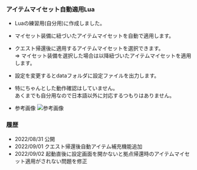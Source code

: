 ### アイテムマイセット自動適用Lua

- Luaの練習用(自分用)に作成しました。  
- マイセット装備に紐づいたアイテムマイセットを自動で適用します。  
- クエスト帰還後に適用するアイテムマイセットを選択できます。  
  => マイセット装備を選択した場合は以降紐づいたアイテムマイセットを適用します。  
- 設定を変更するとdataフォルダに設定ファイルを出力します。
- 特にちゃんとした動作確認はしていません。  
  あくまでも自分用なので日本語以外に対応するつもりはありません。  

- 参考画像
![参考画像](https://user-images.githubusercontent.com/45515784/187862169-47147216-ad2d-4961-be9b-8bd5391ab989.png)

### 履歴
- 2022/08/31 公開  
- 2022/09/01 クエスト帰還後自動アイテム補充機能追加  
- 2022/09/02 起動直後に設定画面を開かないと拠点帰還時のアイテムマイセット適用がされない問題を修正  